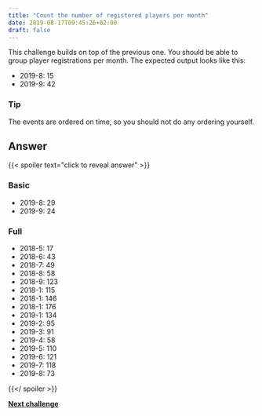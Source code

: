 ```yaml
---
title: "Count the number of registered players per month"
date: 2019-08-17T09:45:26+02:00
draft: false
---
```


This challenge builds on top of the previous one. You should be able to group player registrations per month. The expected output looks like this:

* 2019-8: 15
* 2019-9: 42

### Tip

The events are ordered on time, so you should not do any ordering yourself.

## Answer

{{< spoiler text="click to reveal answer" >}}

### Basic

* 2019-8: 29
* 2019-9: 24

### Full

* 2018-5: 17
* 2018-6: 43
* 2018-7: 49
* 2018-8: 58
* 2018-9: 123
* 2018-1: 115
* 2018-1: 146
* 2018-1: 176
* 2019-1: 134
* 2019-2: 95
* 2019-3: 91
* 2019-4: 58
* 2019-5: 110
* 2019-6: 121
* 2019-7: 118
* 2019-8: 73

{{</ spoiler >}}

**[Next challenge](/challenge/find_inactive_players)**


